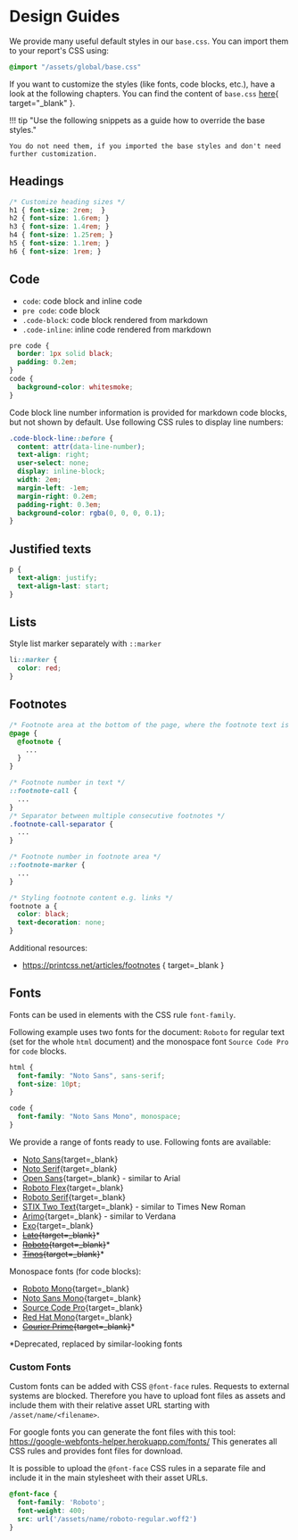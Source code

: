# Design Guides
We provide many useful default styles in our `base.css`. You can import them to your report's CSS using:

```css
@import "/assets/global/base.css"
```

If you want to customize the styles (like fonts, code blocks, etc.), have a look at the following chapters.
You can find the content of `base.css` [here](https://github.com/Syslifters/sysreptor/blob/main/api/src/sysreptor/tasks/rendering/global_assets/base.css){ target="_blank" }.


!!! tip "Use the following snippets as a guide how to override the base styles."

    You do not need them, if you imported the base styles and don't need further customization.


## Headings
```css
/* Customize heading sizes */
h1 { font-size: 2rem;  }
h2 { font-size: 1.6rem; }
h3 { font-size: 1.4rem; }
h4 { font-size: 1.25rem; }
h5 { font-size: 1.1rem; }
h6 { font-size: 1rem; }
```

## Code
* `code`: code block and inline code
* `pre code`: code block
* `.code-block`: code block rendered from markdown
* `.code-inline`: inline code rendered from markdown

```css
pre code {
  border: 1px solid black;
  padding: 0.2em;
}
code {
  background-color: whitesmoke;
}
```

Code block line number information is provided for markdown code blocks, but not shown by default. Use following CSS rules to display line numbers:
```css
.code-block-line::before {
  content: attr(data-line-number);
  text-align: right;
  user-select: none;
  display: inline-block;
  width: 2em;
  margin-left: -1em;
  margin-right: 0.2em;
  padding-right: 0.3em;
  background-color: rgba(0, 0, 0, 0.1);
}
```


## Justified texts
```css
p {
  text-align: justify;
  text-align-last: start;
}
```

## Lists
Style list marker separately with `::marker`
```css
li::marker {
  color: red;
}
```

## Footnotes
```css
/* Footnote area at the bottom of the page, where the footnote text is placed */
@page {
  @footnote {
    ...  
  }
}

/* Footnote number in text */
::footnote-call {
  ...
}
/* Separator between multiple consecutive footnotes */
.footnote-call-separator {
  ...
}

/* Footnote number in footnote area */
::footnote-marker {
  ...
}

/* Styling footnote content e.g. links */
footnote a {
  color: black;
  text-decoration: none;
}
```

Additional resources:

* https://printcss.net/articles/footnotes { target=_blank }


## Fonts
Fonts can be used in elements with the CSS rule `font-family`.

Following example uses two fonts for the document: 
`Roboto` for regular text (set for the whole `html` document) and 
the monospace font `Source Code Pro` for `code` blocks.

```css
html {
  font-family: "Noto Sans", sans-serif;
  font-size: 10pt;
}

code {
  font-family: "Noto Sans Mono", monospace;
}
```

We provide a range of fonts ready to use. Following fonts are available:

* [Noto Sans](https://fonts.google.com/noto/specimen/Noto+Sans){target=_blank}
* [Noto Serif](https://fonts.google.com/noto/specimen/Noto+Serif){target=_blank}
* [Open Sans](https://fonts.google.com/specimen/Open+Sans){target=_blank} - similar to Arial
* [Roboto Flex](https://fonts.google.com/specimen/Roboto+Flex){target=_blank}
* [Roboto Serif](https://fonts.google.com/specimen/Roboto+Serif){target=_blank}
* [STIX Two Text](https://fonts.google.com/specimen/STIX+Two+Text){target=_blank} - similar to Times New Roman
* [Arimo](https://fonts.google.com/specimen/Arimo){target=_blank} - similar to Verdana
* [Exo](https://fonts.google.com/specimen/Exo){target=_blank}
* ~~[Lato](https://fonts.google.com/specimen/Lato){target=_blank}~~*
* ~~[Roboto](https://fonts.google.com/specimen/Roboto){target=_blank}~~*
* ~~[Tinos](https://fonts.google.com/specimen/Tinos){target=_blank}~~*


Monospace fonts (for code blocks):

* [Roboto Mono](https://fonts.google.com/specimen/Roboto+Mono){target=_blank}
* [Noto Sans Mono](https://fonts.google.com/noto/specimen/Noto+Sans+Mono){target=_blank}
* [Source Code Pro](https://fonts.google.com/specimen/Source+Sans+Pro){target=_blank}
* [Red Hat Mono](https://fonts.google.com/specimen/Red+Hat+Mono){target=_blank}
* ~~[Courier Prime](https://fonts.google.com/specimen/Courier+Prime){target=_blank}~~*

*Deprecated, replaced by similar-looking fonts

### Custom Fonts
Custom fonts can be added with CSS `@font-face` rules.
Requests to external systems are blocked. 
Therefore you have to upload font files as assets and include them with their relative asset URL starting with `/asset/name/<filename>`.

For google fonts you can generate the font files with this tool: https://google-webfonts-helper.herokuapp.com/fonts/
This generates all CSS rules and provides font files for download.

It is possible to upload the `@font-face` CSS rules in a separate file and include it in the main stylesheet with their asset URLs.

```css
@font-face {
  font-family: 'Roboto';
  font-weight: 400;
  src: url('/assets/name/roboto-regular.woff2')
}
```
